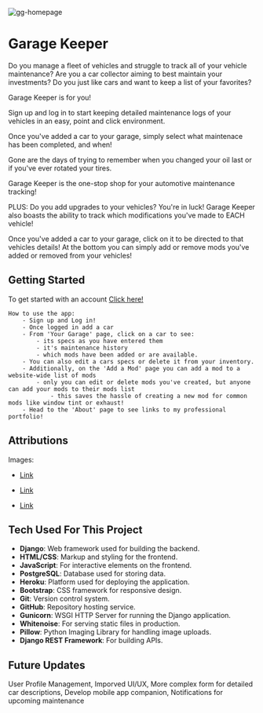 ![gg-homepage](https://github.com/user-attachments/assets/c4efba6d-74a3-477d-9e45-0a3b2ec4d1d3)

# Garage Keeper

Do you manage a fleet of vehicles and struggle to track all of your vehicle maintenance? Are you a car collector aiming to best maintain your investments? Do you just like cars and want to keep a list of your favorites?

Garage Keeper is for you!

Sign up and log in to start keeping detailed maintenance logs of your vehicles in an easy, point and click environment. 

Once you've added a car to your garage, simply select what maintenace has been completed, and when! 

Gone are the days of trying to remember when you changed your oil last or if you've ever rotated your tires.

Garage Keeper is the one-stop shop for your automotive maintenance tracking!

PLUS: Do you add upgrades to your vehicles? You're in luck! Garage Keeper also boasts the ability to track which modifications you've made to EACH vehicle!

Once you've added a car to your garage, click on it to be directed to that vehicles details! At the bottom you can simply add or remove mods you've added or removed from your vehicles! 

## Getting Started

To get started with an account [Click here!](https://garage-keeper-35371e4365bb.herokuapp.com/)

    How to use the app:
        - Sign up and Log in!
        - Once logged in add a car
        - From 'Your Garage' page, click on a car to see:
            - its specs as you have entered them 
            - it's maintenance history 
            - which mods have been added or are available.
        - You can also edit a cars specs or delete it from your inventory.
        - Additionally, on the 'Add a Mod' page you can add a mod to a website-wide list of mods
            - only you can edit or delete mods you've created, but anyone can add your mods to their mods list
                - this saves the hassle of creating a new mod for common mods like window tint or exhaust!
        - Head to the 'About' page to see links to my professional portfolio!



## Attributions

Images:
 - [Link](https://www.svgrepo.com/svg/490621/car-suv)

 - [Link](https://www.vecteezy.com/vector-art/21564767-single-wrench-in-pixel-art-style)

 - [Link](https://globalautomotive.dk/toyota-corolla/)


## Tech Used For This Project

- **Django**: Web framework used for building the backend.
- **HTML/CSS**: Markup and styling for the frontend.
- **JavaScript**: For interactive elements on the frontend.
- **PostgreSQL**: Database used for storing data.
- **Heroku**: Platform used for deploying the application.
- **Bootstrap**: CSS framework for responsive design.
- **Git**: Version control system.
- **GitHub**: Repository hosting service.
- **Gunicorn**: WSGI HTTP Server for running the Django application.
- **Whitenoise**: For serving static files in production.
- **Pillow**: Python Imaging Library for handling image uploads.
- **Django REST Framework**: For building APIs.

## Future Updates

User Profile Management, Imporved UI/UX, More complex form for detailed car descriptions, Develop mobile app companion, Notifications for upcoming maintenance

